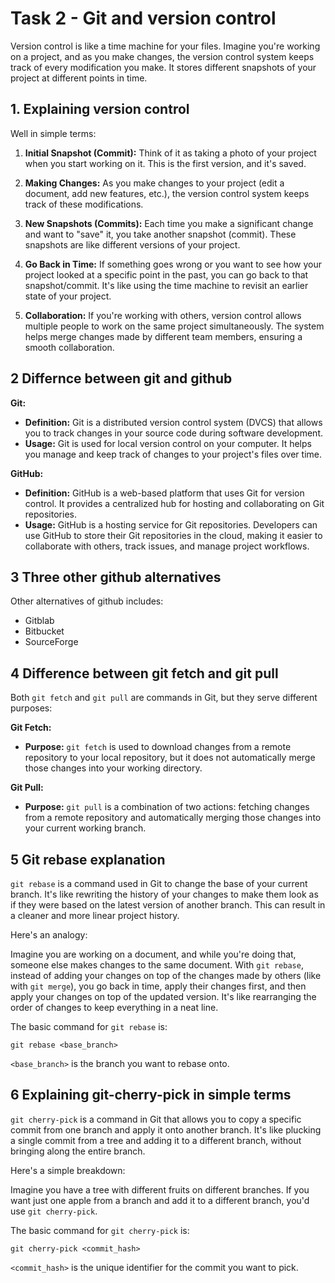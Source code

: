 # Task 2 - Git and version control

  
Version control is like a time machine for your files. Imagine you're working on a project, and as you make changes, the version control system keeps track of every modification you make. It stores different snapshots of your project at different points in time.

## 1. Explaining version control

Well in simple terms:

1.  **Initial Snapshot (Commit):** Think of it as taking a photo of your project when you start working on it. This is the first version, and it's saved.
    
2.  **Making Changes:** As you make changes to your project (edit a document, add new features, etc.), the version control system keeps track of these modifications.
    
3.  **New Snapshots (Commits):** Each time you make a significant change and want to "save" it, you take another snapshot (commit). These snapshots are like different versions of your project.
    
4.  **Go Back in Time:** If something goes wrong or you want to see how your project looked at a specific point in the past, you can go back to that snapshot/commit. It's like using the time machine to revisit an earlier state of your project.
    
5.  **Collaboration:** If you're working with others, version control allows multiple people to work on the same project simultaneously. The system helps merge changes made by different team members, ensuring a smooth collaboration.

## 2 Differnce between git and github
**Git:**

-   **Definition:** Git is a distributed version control system (DVCS) that allows you to track changes in your source code during software development.
-   **Usage:** Git is used for local version control on your computer. It helps you manage and keep track of changes to your project's files over time.

**GitHub:**

-   **Definition:** GitHub is a web-based platform that uses Git for version control. It provides a centralized hub for hosting and collaborating on Git repositories.
-   **Usage:** GitHub is a hosting service for Git repositories. Developers can use GitHub to store their Git repositories in the cloud, making it easier to collaborate with others, track issues, and manage project workflows.

## 3 Three other github alternatives
Other alternatives of github includes:

- Gitblab
- Bitbucket
- SourceForge


## 4 Difference between git fetch and git pull
Both `git fetch` and `git pull` are commands in Git, but they serve different purposes:

**Git Fetch:**

-   **Purpose:** `git fetch` is used to download changes from a remote repository to your local repository, but it does not automatically merge those changes into your working directory.

**Git Pull:**

-   **Purpose:** `git pull` is a combination of two actions: fetching changes from a remote repository and automatically merging those changes into your current working branch.


## 5 Git rebase explanation

`git rebase` is a command used in Git to change the base of your current branch. It's like rewriting the history of your changes to make them look as if they were based on the latest version of another branch. This can result in a cleaner and more linear project history.

Here's an analogy:

Imagine you are working on a document, and while you're doing that, someone else makes changes to the same document. With `git rebase`, instead of adding your changes on top of the changes made by others (like with `git merge`), you go back in time, apply their changes first, and then apply your changes on top of the updated version. It's like rearranging the order of changes to keep everything in a neat line.

The basic command for `git rebase` is:


`git rebase <base_branch>` 


 `<base_branch>` is the branch you want to rebase onto.

## 6 Explaining git-cherry-pick in simple terms

`git cherry-pick` is a command in Git that allows you to copy a specific commit from one branch and apply it onto another branch. It's like plucking a single commit from a tree and adding it to a different branch, without bringing along the entire branch.

Here's a simple breakdown:

Imagine you have a tree with different fruits on different branches. If you want just one apple from a branch and add it to a different branch, you'd use `git cherry-pick`.

The basic command for `git cherry-pick` is:

`git cherry-pick <commit_hash>` 

`<commit_hash>` is the unique identifier for the commit you want to pick.